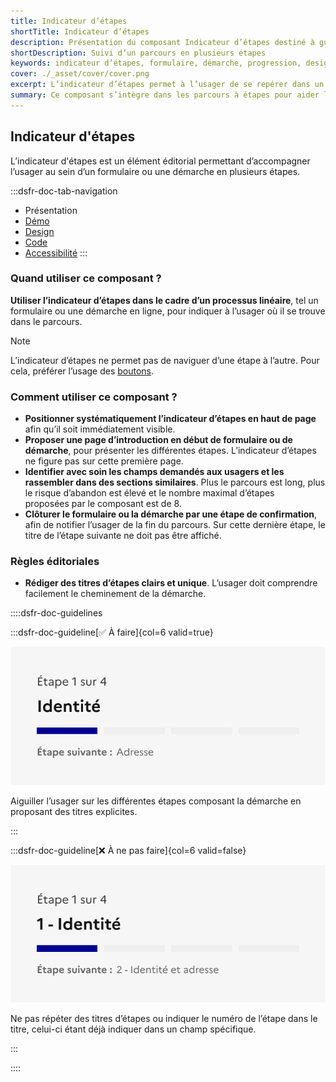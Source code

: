 ```yaml
---
title: Indicateur d’étapes
shortTitle: Indicateur d’étapes
description: Présentation du composant Indicateur d’étapes destiné à guider l’usager au sein d’un parcours en plusieurs étapes comme un formulaire ou une démarche en ligne.
shortDescription: Suivi d’un parcours en plusieurs étapes
keywords: indicateur d’étapes, formulaire, démarche, progression, design système, DSFR, navigation, accessibilité
cover: ./_asset/cover/cover.png
excerpt: L’indicateur d’étapes permet à l’usager de se repérer dans un processus linéaire, en affichant la position actuelle dans le parcours ainsi que les étapes restantes.
summary: Ce composant s’intègre dans les parcours à étapes pour aider l’usager à visualiser son avancée. Il affiche une barre de progression, un titre explicite pour chaque étape et un repère numérique. Il ne permet pas de navigation directe entre les étapes mais accompagne visuellement l’usager du début à la fin du formulaire. Sa structure est fixe, sans personnalisation, pour garantir une expérience uniforme et accessible.
---
```


## Indicateur d'étapes

L’indicateur d'étapes est un élément éditorial permettant d’accompagner l’usager au sein d’un formulaire ou une démarche en plusieurs étapes.

:::dsfr-doc-tab-navigation
- Présentation
- [Démo](./demo/index.md)
- [Design](./design/index.md)
- [Code](./code/index.md)
- [Accessibilité](./accessibility/index.md)
:::

### Quand utiliser ce composant ?

**Utiliser l’indicateur d’étapes dans le cadre d’un processus linéaire**, tel un formulaire ou une démarche en ligne, pour indiquer à l’usager où il se trouve dans le parcours.

> [!NOTE]
> L’indicateur d’étapes ne permet pas de naviguer d’une étape à l’autre. Pour cela, préférer l’usage des [boutons](../../../../button/_part/doc/index.md).

### Comment utiliser ce composant ?

- **Positionner systématiquement l’indicateur d’étapes en haut de page** afin qu’il soit immédiatement visible.
- **Proposer une page d’introduction en début de formulaire ou de démarche**, pour présenter les différentes étapes. L’indicateur d’étapes ne figure pas sur cette première page.
- **Identifier avec soin les champs demandés aux usagers et les rassembler dans des sections similaires**. Plus le parcours est long, plus le risque d’abandon est élevé et le nombre maximal d’étapes proposées par le composant est de 8.
- **Clôturer le formulaire ou la démarche par une étape de confirmation**, afin de notifier l’usager de la fin du parcours. Sur cette dernière étape, le titre de l’étape suivante ne doit pas être affiché.

### Règles éditoriales

- **Rédiger des titres d’étapes clairs et unique**. L’usager doit comprendre facilement le cheminement de la démarche.

::::dsfr-doc-guidelines

:::dsfr-doc-guideline[✅ À faire]{col=6 valid=true}

![À faire](./_asset/edit/do-1.png)

Aiguiller l’usager sur les différentes étapes composant la démarche en proposant des titres explicites.

:::

:::dsfr-doc-guideline[❌ À ne pas faire]{col=6 valid=false}

![À ne pas faire](./_asset/edit/dont-1.png)

Ne pas répéter des titres d’étapes ou indiquer le numéro de l’étape dans le titre, celui-ci étant déjà indiquer dans un champ spécifique.

:::

::::
